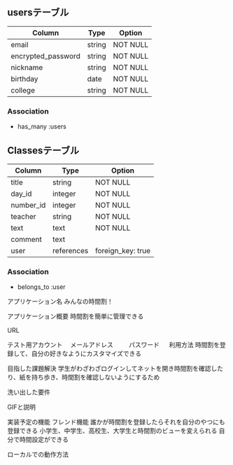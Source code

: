 ## usersテーブル

| Column             | Type   | Option   |
| ------------------ | ------ | -------- |
| email              | string | NOT NULL |
| encrypted_password | string | NOT NULL |
| nickname           | string | NOT NULL |
| birthday           | date   | NOT NULL |
| college            | string | NOT NULL |

### Association
 - has_many :users

## Classesテーブル

| Column    | Type       | Option            |
| --------- | ---------- | ----------------- |
| title     | string     | NOT NULL          |
| day_id    | integer    | NOT NULL          |
| number_id | integer    | NOT NULL          |
| teacher   | string     | NOT NULL          |
| text      | text       | NOT NULL          |
| comment   | text       |                   |
| user      | references | foreign_key: true |

### Association
 - belongs_to :user

アプリケーション名
みんなの時間割！

アプリケーション概要
時間割を簡単に管理できる

URL

テスト用アカウント
　メールアドレス
　
　パスワード
　
利用方法
時間割を登録して、自分の好きなようにカスタマイズできる

目指した課題解決
学生がわざわざログインしてネットを開き時間割を確認したり、紙を持ち歩き、時間割を確認しないようにするため

洗い出した要件


GIFと説明


実装予定の機能
フレンド機能
誰かが時間割を登録したらそれを自分のやつにも登録できる
小学生、中学生、高校生、大学生と時間割のビューを変えられる
自分で時間設定ができる

ローカルでの動作方法

